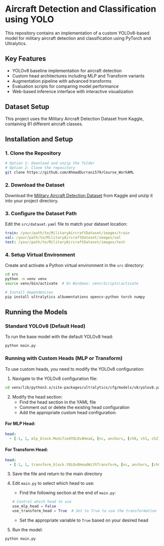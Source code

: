 # Aircraft Detection and Classification using YOLO

This repository contains an implementation of a custom YOLOv8-based model for military aircraft detection and classification using PyTorch and Ultralytics.

## Key Features

- YOLOv8 baseline implementation for aircraft detection
- Custom head architectures including MLP and Transform variants
- Augmentation pipeline with advanced transforms 
- Evaluation scripts for comparing model performance
- Web-based inference interface with interactive visualization

## Dataset Setup

This project uses the Military Aircraft Detection Dataset from Kaggle, containing 81 different aircraft classes.

## Installation and Setup

### 1. Clone the Repository

```bash
# Option 1: Download and unzip the folder
# Option 2: Clone the repository
git clone https://github.com/AhmadDurrani579/Course_WorkAML
```

### 2. Download the Dataset

Download the [Military Aircraft Detection Dataset](https://www.kaggle.com/datasets/a2015003713/militaryaircraftdetectiondataset) from Kaggle and unzip it into your project directory.

### 3. Configure the Dataset Path

Edit the `src/dataset.yaml` file to match your dataset location:

```yaml
train: /your/path/to/MilitaryAircraftDataset/images/train
val: /your/path/to/MilitaryAircraftDataset/images/val
test: /your/path/to/MilitaryAircraftDataset/images/test


```

### 4. Setup Virtual Environment

Create and activate a Python virtual environment in the `src` directory:

```bash
cd src
python -m venv venv
source venv/bin/activate  # On Windows: venv\Scripts\activate

# Install dependencies
pip install ultralytics albumentations opencv-python torch numpy
```

## Running the Models

### Standard YOLOv8 (Default Head)

To run the base model with the default YOLOv8 head:

```bash
python main.py
```

### Running with Custom Heads (MLP or Transform)

To use custom heads, you need to modify the YOLOv8 configuration:

1. Navigate to the YOLOv8 configuration file:
```bash
cd venv/lib/python3.x/site-packages/ultralytics/cfg/models/v8/yolov8.yaml
```

2. Modify the head section:
   - Find the head section in the YAML file
   - Comment out or delete the existing head configuration
   - Add the appropriate custom head configuration:

#### For MLP Head:
```yaml
head:
  - [-1, 1, mlp_block.ModifiedYOLOv8Head, [nc, anchors, [ch0, ch1, ch2]]] 
```

#### For Transform Head:
```yaml
head:
  - [-1, 1, transform_block.YOLOv8HeadWithTransform, [nc, anchors, [ch0, ch1, ch2]]]
```

3. Save the file and return to the main directory

4. Edit `main.py` to select which head to use:
   - Find the following section at the end of `main.py`:
   ```python
   # Control which head to use
   use_mlp_head = False
   use_transform_head = True  # Set to True to use the transformation head, False otherwise
   ```
   - Set the appropriate variable to `True` based on your desired head

5. Run the model:
```bash
python main.py
```

